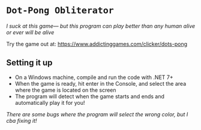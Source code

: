 ﻿# `Dot-Pong Obliterator`

_I suck at this game— but this program can play better than any human alive or ever will be alive_

Try the game out at: https://www.addictinggames.com/clicker/dots-pong

## Setting it up

- On a Windows machine, compile and run the code with .NET 7+
- When the game is ready, hit enter in the Console, and select the area where the game is located on the screen
- The program will detect when the game starts and ends and automatically play it for you!

*There are some bugs where the program will select the wrong color, but I cba fixing it!*